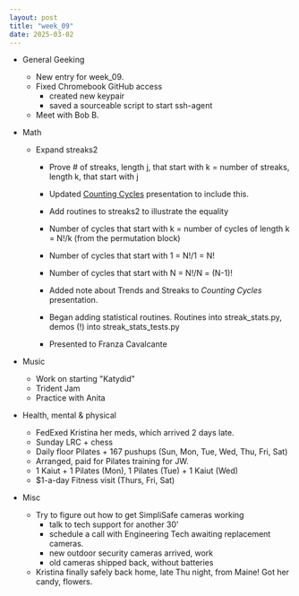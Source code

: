 ```yaml
---
layout: post
title: "week_09"
date: 2025-03-02
---
```


* General Geeking
    - New entry for week_09.
    - Fixed Chromebook GitHub access
        - created new keypair
        - saved a sourceable script to start ssh-agent
    - Meet with Bob B.

* Math
    - Expand streaks2
        - Prove # of streaks, length j, that start with k = number of streaks, length k, that start with j
        - Updated [Counting Cycles](https://docs.google.com/presentation/d/17FzMOSM3XEk3_hlYtrUJruAIVSOK5bCq-Okaoy-ulkE/edit?usp=sharing) presentation to include this.
        - Add routines to streaks2 to illustrate the equality
        - Number of cycles that start with k = number of cycles of length k = N!/k (from the permutation block)
        - Number of cycles that start with 1 = N!/1 = N!
        - Number of cycles that start with N = N!/N = (N-1)!

        - Added note about Trends and Streaks to *Counting Cycles* presentation.
        - Began adding statistical routines. Routines into streak_stats.py, demos (!) into streak_stats_tests.py
        - Presented to Franza Cavalcante
    
* Music
    - Work on starting "Katydid"
    - Trident Jam
    - Practice with Anita

* Health, mental & physical
    - FedExed Kristina her meds, which arrived 2 days late.
    - Sunday LRC + chess
    - Daily floor Pilates + 167 pushups (Sun, Mon, Tue, Wed, Thu, Fri, Sat)
    - Arranged, paid for Pilates training for JW.
    - 1 Kaiut + 1 Pilates (Mon), 1 Pilates (Tue) + 1 Kaiut (Wed)
    - $1-a-day Fitness visit (Thurs, Fri, Sat)

* Misc
    - Try to figure out how to get SimpliSafe cameras working
        - talk to tech support for another 30'
        - schedule a call with Engineering Tech
            awaiting replacement cameras.
        - new outdoor security cameras arrived, work
        - old cameras shipped back, without batteries
    - Kristina finally safely back home, late Thu night, from Maine! Got her candy, flowers.
